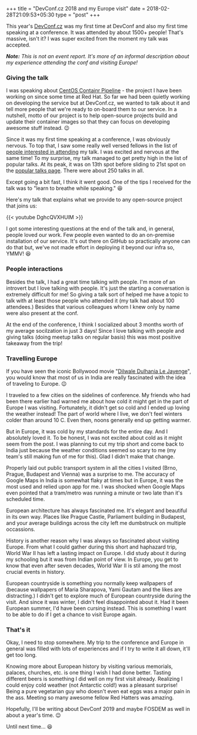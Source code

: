 +++
title = "DevConf.cz 2018 and my Europe visit"
date = 2018-02-28T21:09:53+05:30
type = "post"
+++

This year's [DevConf.cz](https://devconf.info/cz/2018) was my first time at
DevConf and also my first time speaking at a conference. It was attended by
about 1500+ people! That's massive, isn't it? I was super excited from the
moment my talk was accepted.

***Note:*** *This is not an event report. It's more of an informal description
about my experience attending the conf and visiting Europe!*

### Giving the talk

I was speaking about [CentOS Containr Pipeline](https://registry.centos.org/) -
the project I have been working on since some time at Red Hat. So far we had
been quietly working on developing the service but at DevConf.cz, we wanted to
talk about it and tell more people that we're ready to on-board them to our
service. In a nutshell, motto of our project is to help open-source projects
build and update their container images so that they can focus on developing
awesome stuff instead. :wink:

Since it was my first time speaking at a conference, I was obviously nervous.
To top that, I saw some really well versed fellows in the list of [people
interested in
attending](https://devconfcz2018.sched.com/event/DJVg/git-push-to-build-test-and-scan-your-containers)
my talk. I was excited and nervous at the same time! To my surprise, my talk
managed to get pretty high in the list of popular talks. At its peak, it was on
13th spot before sliding to 21st spot on the [popular talks
page](https://devconfcz2018.sched.com/popular). There were about 250 talks in
all.

Except going a bit fast, I think it went good. One of the tips I received for
the talk was to "learn to breathe while speaking." :laughing:

Here's my talk that explains what we provide to any open-source project that
joins us:

{{< youtube DghcQVXHUlM >}}

I got some interesting questions at the end of the talk and, in general, people
loved our work. Few people even wanted to do an on-premise installation of our
service. It's out there on GitHub so practically anyone can do that but, we've
not made effort in deploying it beyond our infra so, YMMV! :laughing:

### People interactions

Besides the talk, I had a great time talking with people. I'm more of an
introvert but I love talking with people. It's just the starting a conversation
is extremely difficult for me! So giving a talk sort of helped me have a topic
to talk with at least those people who attended it (my talk had about 100
attendees.) Besides that various colleagues whom I knew only by name were also
present at the conf.

At the end of the conference, I think I socialized about 3 months worth of my
average socilzation in just 3 days! Since I love talking with people and giving
talks (doing meetup talks on regular basis) this was most positive takeaway
from the trip!

### Travelling Europe

If you have seen the iconic Bollywood movie "[Dilwale Dulhania Le
Jayenge](www.imdb.com/title/tt0112870/)", you would know that most of us in
India are really fascinated with the idea of traveling to Europe. :wink:

I traveled to a few cities on the sidelines of conference. My friends who had
been there earlier had warned me about how cold it might get in the part of
Europe I was visiting. Fortunately, it didn't get so cold and I ended up loving
the weather instead! The part of world where I live, we don't feel winters
colder than around 10 C. Even then, noons generally end up getting warmer.

But in Europe, it was cold by my standards for the entire day. And I absolutely
loved it. To be honest, I was not excited about cold as it might seem from the
post. I was planning to cut my trip short and come back to India just because
the weather conditions seemed so scary to me (my team's still making fun of me
for this). Glad I didn't make that change.

Properly laid out public transport system in all the cities I visited (Brno,
Prague, Budapest and Vienna) was a surprise to me. The accuracy of Google Maps
in India is somewhat flaky at times but in Europe, it was the most used and
relied upon app for me. I was shocked when Google Maps even pointed that a
tram/metro was running a minute or two late than it's scheduled time.

European architecture has always fascinated me. It's elegant and beautiful in
its own way. Places like Prague Castle, Parliament building in Budapest, and
your average buildings across the city left me dumbstruck on multiple
occassions.

History is another reason why I was always so fascinated about visiting Europe.
From what I could gather during this short and haphazard trip, World War II
has left a lasting impact on Europe. I did study about it during my schooling
but it was from Indian point of view. In Europe, you get to know that even
after seven decades, World War II is stil among the most crucial events in
history.

European countryside is something you normally keep wallpapers of (because
wallpapers of Maria Sharapova, Yami Gautam and the likes are distracting.) I
didn't get to explore much of European countryside during the visit. And since
it was winter, I didn't feel disappointed about it. Had it been European
summer, I'd have been cursing instead. This is something I want to be able to
do if I get a chance to visit Europe again.

### That's it

Okay, I need to stop somewhere. My trip to the conference and Europe in general
was filled with lots of experiences and if I try to write it all down, it'll
get too long.

Knowing more about European history by visiting various memorials, palaces,
churches, etc. is one thing I wish I had done better. Tasting different beers
is something I did well on my first visit already. Realizing I could enjoy
cold weather (not Antarctic cold!) was a pleasant surprise! Being a pure
vegetarian guy who doesn't even eat eggs was a major pain in the ass. Meeting
so many awesome fellow Red Hatters was amazing.

Hopefully, I'll be writing about DevConf 2019 and maybe FOSDEM as well in about
a year's time. :wink:

Until next time... :laughing:
